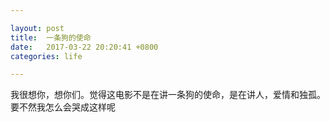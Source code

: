 ```yaml
---

layout: post
title:  一条狗的使命
date:   2017-03-22 20:20:41 +0800
categories: life

---
```


我很想你，想你们。觉得这电影不是在讲一条狗的使命，是在讲人，爱情和独孤。要不然我怎么会哭成这样呢
